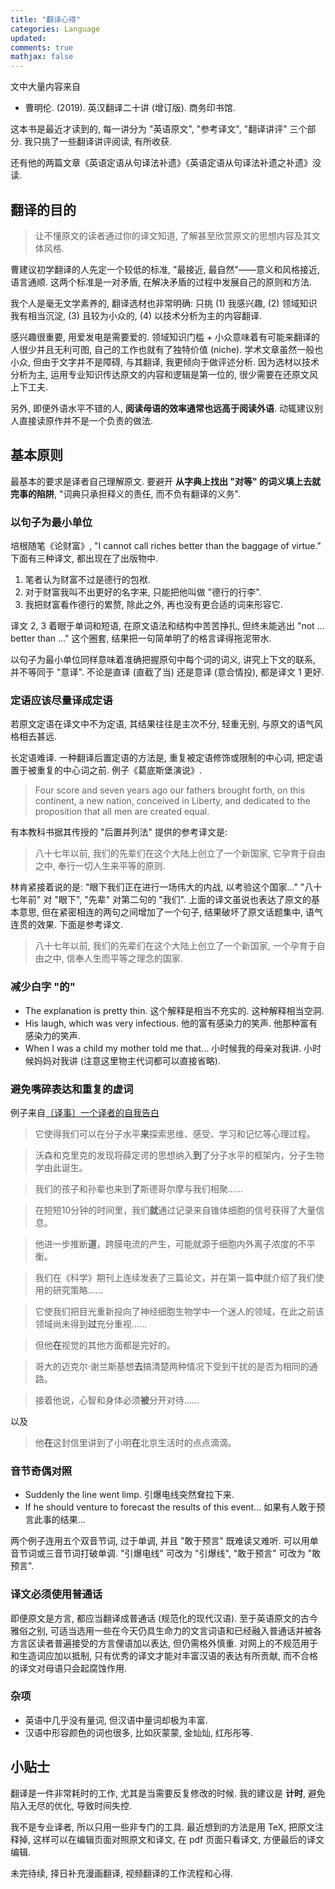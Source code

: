 ```yaml
---
title: "翻译心得"
categories: Language
updated: 
comments: true
mathjax: false
---
```


文中大量内容来自

- 曹明伦. (2019). 英汉翻译二十讲 (增订版). 商务印书馆.

这本书是最近才读到的, 每一讲分为 "英语原文", "参考译文", "翻译讲评" 三个部分. 我只挑了一些翻译讲评阅读, 有所收获.

<!-- more -->

还有他的两篇文章《英语定语从句译法补遗》《英语定语从句译法补遗之补遗》没读.

## 翻译的目的

> 让不懂原文的读者通过你的译文知道, 了解甚至欣赏原文的思想内容及其文体风格. 

曹建议初学翻译的人先定一个较低的标准, "最接近, 最自然"——意义和风格接近, 语言通顺. 这两个标准是一对矛盾, 在解决矛盾的过程中发展自己的原则和方法. 

我个人是毫无文学素养的, 翻译选材也非常明确: 只挑 (1) 我感兴趣, (2) 领域知识我有相当沉淀, (3) 且较为小众的, (4) 以技术分析为主的内容翻译. 

感兴趣很重要, 用爱发电是需要爱的. 领域知识门槛 + 小众意味着有可能来翻译的人很少并且无利可图, 自己的工作也就有了独特价值 (niche). 学术文章虽然一般也小众, 但由于文字并不是障碍, 与其翻译, 我更倾向于做评述分析. 因为选材以技术分析为主, 运用专业知识传达原文的内容和逻辑是第一位的, 很少需要在还原文风上下工夫.

另外, 即便外语水平不错的人, **阅读母语的效率通常也远高于阅读外语**. 动辄建议别人直接读原作并不是一个负责的做法.

## 基本原则

最基本的要求是译者自己理解原文. 要避开 **从字典上找出 "对等" 的词义填上去就完事的陷阱**, "词典只承担释义的责任, 而不负有翻译的义务".

### 以句子为最小单位

培根随笔《论财富》, "I cannot call riches better than the baggage of virtue." 下面有三种译文, 都出现在了出版物中.

1. 笔者认为财富不过是德行的包袱.
2. 对于财富我叫不出更好的名字来, 只能把他叫做 "德行的行李".
3. 我把财富看作德行的累赘, 除此之外, 再也没有更合适的词来形容它.

译文 2, 3 着眼于单词和短语, 在原文语法和结构中苦苦挣扎, 但终未能逃出 "not ... better than ..." 这个圈套, 结果把一句简单明了的格言译得拖泥带水.

以句子为最小单位同样意味着准确把握原句中每个词的词义, 讲究上下文的联系, 并不等同于 "意译". 不论是直译 (直截了当) 还是意译 (意合情投), 都是译文 1 更好.

### 定语应该尽量译成定语

若原文定语在译文中不为定语, 其结果往往是主次不分, 轻重无别, 与原文的语气风格相去甚远.

长定语难译. 一种翻译后置定语的方法是, 重复被定语修饰或限制的中心词, 把定语置于被重复的中心词之前. 例子《葛底斯堡演说》.

> Four score and seven years ago our fathers brought forth, on this continent, a new nation, conceived in Liberty, and dedicated to the proposition that all men are created equal.

有本教科书据其传授的 "后置并列法" 提供的参考译文是:

> 八十七年以前, 我们的先辈们在这个大陆上创立了一个新国家, 它孕育于自由之中, 奉行一切人生来平等的原则.

林肯紧接着说的是: "眼下我们正在进行一场伟大的内战, 以考验这个国家..." "八十七年前" 对 "眼下", "先辈" 对第二句的 "我们". 上面的译文虽说也表达了原文的基本意思, 但在紧密相连的两句之间增加了一个句子, 结果破坏了原文话题集中, 语气连贯的效果. 下面是参考译文.

> 八十七年以前, 我们的先辈们在这个大陆上创立了一个新国家, 一个孕育于自由之中, 信奉人生而平等之理念的国家.

### 减少白字 "的"

- The explanation is pretty thin. 这个解释是相当不充实的. 这种解释相当空洞.
- His laugh, which was very infectious. 他的富有感染力的笑声. 他那种富有感染力的笑声.
- When I was a child my mother told me that... 小时候我的母亲对我讲. 小时候妈妈对我讲 (注意这里物主代词都可以直接省略).

### 避免嘴碎表达和重复的虚词

例子来自[〔译事〕一个译者的自我告白](https://mp.weixin.qq.com/s/fS370ZHGs06ONCOAHHLaAg)

> 它使得我们可以在分子水平**来**探索思维、感受、学习和记忆等心理过程。

> 沃森和克里克的发现将薛定谔的思想纳入**到**了分子水平的框架内，分子生物学由此诞生。

> 我们的孩子和孙辈也来到**了**斯德哥尔摩与我们相聚……

> 在短短10分钟的时间里，我们**就**通过记录来自锥体细胞的信号获得了大量信息。

> 他进一步推断**道**，跨膜电流的产生，可能就源于细胞内外离子浓度的不平衡。

> 我们在《科学》期刊上连续发表了三篇论文，并在第一篇**中**就介绍了我们使用的研究策略……

> 它使我们把目光重新投向了神经细胞生物学中一个迷人的领域，在此之前该领域尚未得到**过**充分重视……

> 但他**在**视觉的其他方面都是完好的。

> 哥大的迈克尔·谢兰斯基想**去**搞清楚两种情况下受到干扰的是否为相同的通路。

> 接着他说，心智和身体必须**被**分开对待……

以及

> 他**在**这封信里讲到了小明**在**北京生活时的点点滴滴。

### 音节奇偶对照

- Suddenly the line went limp. 引爆电线突然耷拉下来.
- If he should venture to forecast the results of this event... 如果有人敢于预言此事的结果...

两个例子连用五个双音节词, 过于单调, 并且 "敢于预言" 既难读又难听. 可以用单音节词或三音节词打破单调. "引爆电线" 可改为 "引爆线", "敢于预言" 可改为 "敢预言".

### 译文必须使用普通话

即便原文是方言, 都应当翻译成普通话 (规范化的现代汉语). 至于英语原文的古今雅俗之别, 可适当选用一些在今天仍具生命力的文言词语和已经融入普通话并被各方言区读者普遍接受的方言俚语加以表达, 但仍需格外慎重. 对网上的不规范用于和生造词应加以抵制, 只有优秀的译文才能对丰富汉语的表达有所贡献, 而不合格的译文对母语只会起腐蚀作用.

### 杂项

- 英语中几乎没有量词, 但汉语中量词却极为丰富.
- 汉语中形容颜色的词也很多, 比如灰蒙蒙, 金灿灿, 红彤彤等.

## 小贴士

翻译是一件非常耗时的工作, 尤其是当需要反复修改的时候. 我的建议是 **计时**, 避免陷入无尽的优化, 导致时间失控.

我不是专业译者, 所以只用一些非专门的工具. 最近想到的方法是用 TeX, 把原文注释掉, 这样可以在编辑页面对照原文和译文, 在 pdf 页面只看译文, 方便最后的译文编辑.

未完待续, 择日补充漫画翻译, 视频翻译的工作流程和心得.